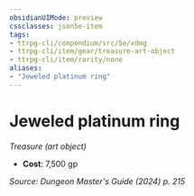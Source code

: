 ```yaml
---
obsidianUIMode: preview
cssclasses: json5e-item
tags:
- ttrpg-cli/compendium/src/5e/xdmg
- ttrpg-cli/item/gear/treasure-art-object
- ttrpg-cli/item/rarity/none
aliases: 
- "Jeweled platinum ring"
---
```

# Jeweled platinum ring
*Treasure (art object)*  

- **Cost**: 7,500 gp

*Source: Dungeon Master's Guide (2024) p. 215*
